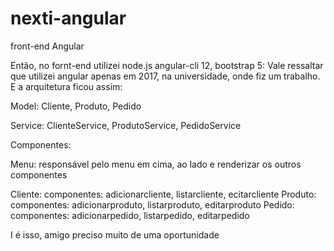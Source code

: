 # nexti-angular
front-end Angular

Então, no fornt-end utilizei node.js angular-cli 12, bootstrap 5:
Vale ressaltar que utilizei angular apenas em 2017, na universidade, onde fiz um trabalho.
E a arquitetura ficou assim:

Model: Cliente, Produto, Pedido

Service: ClienteService, ProdutoService, PedidoService

Componentes:

Menu: responsável pelo menu em cima, ao lado e renderizar os outros componentes

Cliente: componentes: adicionarcliente, listarcliente, ecitarcliente
Produto: componentes: adicionarproduto, listarproduto, editarproduto
Pedido: componentes: adicionarpedido, listarpedido, editarpedido

I é isso, amigo preciso muito de uma oportunidade
